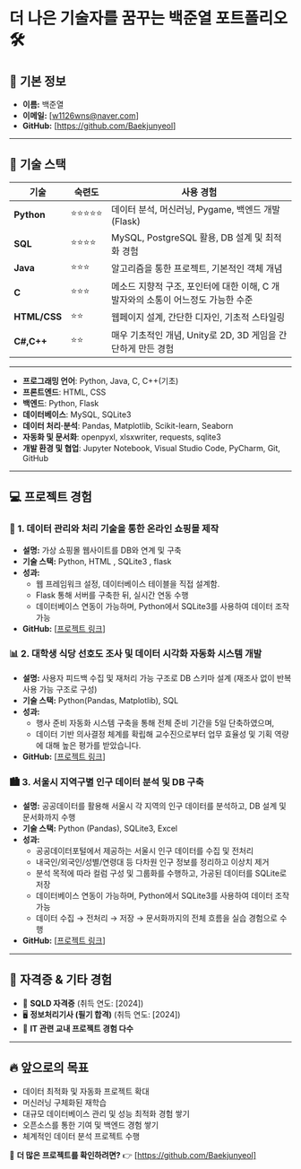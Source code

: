 # 더 나은 기술자를 꿈꾸는 백준열 포트폴리오 🛠️

## 📌 기본 정보
- **이름:** 백준열
- **이메일:** [w1126wns@naver.com]
- **GitHub:** [https://github.com/Baekjunyeol]

---

## 🚀 기술 스택

| 기술 | 숙련도 | 사용 경험 |
|------|------|------|
| **Python** | ⭐⭐⭐⭐⭐ | 데이터 분석, 머신러닝, Pygame, 백엔드 개발 (Flask) |
| **SQL** | ⭐⭐⭐⭐ | MySQL, PostgreSQL 활용, DB 설계 및 최적화 경험 |
| **Java** | ⭐⭐⭐ | 알고리즘을 통한 프로젝트, 기본적인 객체 개념 |
| **C** | ⭐⭐⭐ | 메소드 지향적 구조, 포인터에 대한 이해, C 개발자와의 소통이 어느정도 가능한 수준 |
| **HTML/CSS** | ⭐⭐ | 웹페이지 설계, 간단한 디자인, 기초적 스타일링  |
| **C#,C++** | ⭐⭐ | 매우 기초적인 개념, Unity로 2D, 3D 게임을 간단하게 만든 경험   |
------
- **프로그래밍 언어**: Python, Java, C, C++(기초)  
- **프론트엔드**: HTML, CSS
- **백엔드**: Python, Flask
- **데이터베이스**: MySQL, SQLite3
- **데이터 처리·분석**: Pandas, Matplotlib, Scikit-learn, Seaborn
- **자동화 및 문서화**: openpyxl, xlsxwriter, requests, sqlite3
- **개발 환경 및 협업**: Jupyter Notebook, Visual Studio Code, PyCharm, Git, GitHub
---

## 💻 프로젝트 경험

### 🛒 1. 데이터 관리와 처리 기술을 통한 온라인 쇼핑몰 제작
- **설명:** 가상 쇼핑몰 웹사이트를 DB와 연계 및 구축
- **기술 스택:** Python, HTML , SQLite3 , flask
- **성과:**
  - 웹 프레임워크 설정, 데이터베이스 테이블을 직접 설계함.
  - Flask 통해 서버를 구축한 뒤, 실시간 연동 수행
  - 데이터베이스 연동이 가능하며, Python에서 SQLite3를 사용하여 데이터 조작가능
- **GitHub:** [[프로젝트 링크](https://github.com/Baekjunyeol/Design-Implementation)]

### 📊 2. 대학생 식당 선호도 조사 및 데이터 시각화 자동화 시스템 개발
- **설명:** 사용자 피드백 수집 및 재처리 가능 구조로 DB 스키마 설계 (재조사 없이 반복 사용 가능 구조로 구성)
- **기술 스택:** Python(Pandas, Matplotlib), SQL 
- **성과:**
  - 행사 준비 자동화 시스템 구축을 통해 전체 준비 기간을 5일 단축하였으며,
  - 데이터 기반 의사결정 체계를 확립해 교수진으로부터 업무 효율성 및 기획 역량에 대해 높은 평가를 받았습니다.
- **GitHub:** [[프로젝트 링크](https://github.com/Baekjunyeol/data-engineering)]

### 🏙️ 3. 서울시 지역구별 인구 데이터 분석 및 DB 구축
- **설명:** 공공데이터를 활용해 서울시 각 지역의 인구 데이터를 분석하고, DB 설계 및 문서화까지 수행
- **기술 스택:** Python (Pandas), SQLite3, Excel
- **성과:**
  - 공공데이터포털에서 제공하는 서울시 인구 데이터를 수집 및 전처리
  - 내국인/외국인/성별/연령대 등 다차원 인구 정보를 정리하고 이상치 제거
  - 분석 목적에 따라 컬럼 구성 및 그룹화를 수행하고, 가공된 데이터를 SQLite로 저장
  - 데이터베이스 연동이 가능하며, Python에서 SQLite3를 사용하여 데이터 조작가능
  - 데이터 수집 → 전처리 → 저장 → 문서화까지의 전체 흐름을 실습 경험으로 수행
- **GitHub:** [[프로젝트 링크](https://github.com/Baekjunyeol/Design-Implementation)]



---

## 🏅 자격증 & 기타 경험
- 📜 **SQLD 자격증** (취득 연도: [2024])
- 🖥️ **정보처리기사 (필기 합격)** (취득 연도: [2024])
- 💼 **IT 관련 교내 프로젝트 경험 다수**
---

## 🔥 앞으로의 목표
- 데이터 최적화 및 자동화 프로젝트 확대
- 머신러닝 구체화된 재학습
- 대규모 데이터베이스 관리 및 성능 최적화 경험 쌓기
- 오픈소스를 통한 기여 및 백엔드 경험 쌓기
- 체계적인 데이터 분석 프로젝트 수행

📢 **더 많은 프로젝트를 확인하려면?** 👉 [https://github.com/Baekjunyeol]

